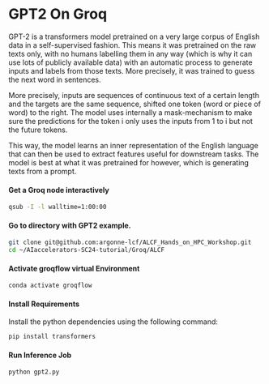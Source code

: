 # GPT2 On Groq

GPT-2 is a transformers model pretrained on a very large corpus of English data in a self-supervised fashion. This means it was pretrained on the raw texts only, with no humans labelling them in any way (which is why it can use lots of publicly available data) with an automatic process to generate inputs and labels from those texts. More precisely, it was trained to guess the next word in sentences.

More precisely, inputs are sequences of continuous text of a certain length and the targets are the same sequence, shifted one token (word or piece of word) to the right. The model uses internally a mask-mechanism to make sure the predictions for the token i only uses the inputs from 1 to i but not the future tokens.

This way, the model learns an inner representation of the English language that can then be used to extract features useful for downstream tasks. The model is best at what it was pretrained for however, which is generating texts from a prompt.

#### Get a Groq node interactively

```bash
qsub -I -l walltime=1:00:00
```

#### Go to directory with GPT2 example. 
```bash
git clone git@github.com:argonne-lcf/ALCF_Hands_on_HPC_Workshop.git
cd ~/AIaccelerators-SC24-tutorial/Groq/ALCF
```

#### Activate groqflow virtual Environment 
```bash
conda activate groqflow
```

#### Install Requirements 

Install the python dependencies using the following command:
```bash
pip install transformers
```

#### Run Inference Job

```bash
python gpt2.py
```

<!-- #### Run end-to-end Inference Job with WikiText dataset

```bash
python GPT2-wiki.py
``` -->
